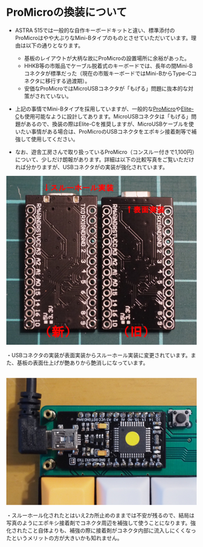 

# ProMicroの換装について

- ASTRA 515では一般的な自作キーボードキットと違い、標準添付のProMicroはやや大ぶりなMini-Bタイプのものとさせていただいています。理由は以下の通りとなります。
  - 基板のレイアウトが大柄な故にProMicroの設置場所に余裕があった。
  - HHKB等の市販品でケーブル脱着式のキーボードでは、長年の間Mini-Bコネクタが標準だった（現在の市販キーボードではMini-BからType-Cコネクタに移行する過渡期）。
  - 安価なProMicroではMicroUSBコネクタが「もげる」問題に抜本的な対策がされていない。<br>

- 上記の事情でMini-Bタイプを採用していますが、一般的な[ProMicro](https://yushakobo.jp/shop/promicro-spring-pinheader/)や[Elite-C](https://yushakobo.jp/shop/elite-c/)も使用可能なように設計してあります。MicroUSBコネクタは「もげる」問題があるので、換装の際はElite-Cを推奨しますが、MicroUSBケーブルを使いたい事情がある場合は、ProMicroのUSBコネクタをエポキシ接着剤等で補強して使用してください。
- なお、遊舎工房さんで取り扱っているProMicro（コンスルー付きで1,100円）について、少しだけ朗報があります。詳細は以下の比較写真をご覧いただければ分かりますが、USBコネクタがの実装が強化されています。

<img src="https://raw.githubusercontent.com/Lekipon/ASTRA515/master/doc/img/040.JPG" width="640" />

・USBコネクタの実装が表面実装からスルーホール実装に変更されています。また、基板の表面仕上げが艶ありから艶消しになっています。

<br>

<img src="https://raw.githubusercontent.com/Lekipon/ASTRA515/master/doc/img/041.JPG" width="640" />

・スルーホール化されたとはいえ2カ所止めのままでは不安が残るので、結局は写真のようにエポキシ接着剤でコネクタ周辺を補強して使うことになります。強化されたこと自体よりも、補強の際に接着剤がコネクタ内部に流入しにくくなったというメリットの方が大きいかも知れません。

<br>







<br>